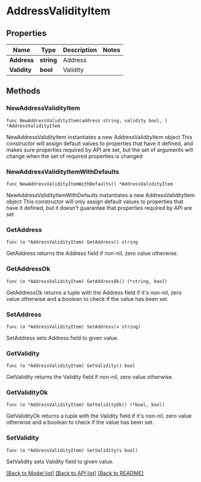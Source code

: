 # AddressValidityItem

## Properties

Name | Type | Description | Notes
------------ | ------------- | ------------- | -------------
**Address** | **string** | Address | 
**Validity** | **bool** | Validity | 

## Methods

### NewAddressValidityItem

`func NewAddressValidityItem(address string, validity bool, ) *AddressValidityItem`

NewAddressValidityItem instantiates a new AddressValidityItem object
This constructor will assign default values to properties that have it defined,
and makes sure properties required by API are set, but the set of arguments
will change when the set of required properties is changed

### NewAddressValidityItemWithDefaults

`func NewAddressValidityItemWithDefaults() *AddressValidityItem`

NewAddressValidityItemWithDefaults instantiates a new AddressValidityItem object
This constructor will only assign default values to properties that have it defined,
but it doesn't guarantee that properties required by API are set

### GetAddress

`func (o *AddressValidityItem) GetAddress() string`

GetAddress returns the Address field if non-nil, zero value otherwise.

### GetAddressOk

`func (o *AddressValidityItem) GetAddressOk() (*string, bool)`

GetAddressOk returns a tuple with the Address field if it's non-nil, zero value otherwise
and a boolean to check if the value has been set.

### SetAddress

`func (o *AddressValidityItem) SetAddress(v string)`

SetAddress sets Address field to given value.


### GetValidity

`func (o *AddressValidityItem) GetValidity() bool`

GetValidity returns the Validity field if non-nil, zero value otherwise.

### GetValidityOk

`func (o *AddressValidityItem) GetValidityOk() (*bool, bool)`

GetValidityOk returns a tuple with the Validity field if it's non-nil, zero value otherwise
and a boolean to check if the value has been set.

### SetValidity

`func (o *AddressValidityItem) SetValidity(v bool)`

SetValidity sets Validity field to given value.



[[Back to Model list]](../README.md#documentation-for-models) [[Back to API list]](../README.md#documentation-for-api-endpoints) [[Back to README]](../README.md)


